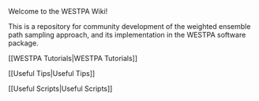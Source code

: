 Welcome to the WESTPA Wiki!

This is a repository for community development of the weighted ensemble path sampling approach, and its implementation in the WESTPA software package.

[[WESTPA Tutorials|WESTPA Tutorials]]

[[Useful Tips|Useful Tips]]

[[Useful Scripts|Useful Scripts]]
